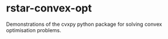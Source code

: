# rstar-convex-opt
Demonstrations of the cvxpy python package for solving convex optimisation problems.
